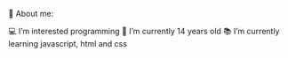 📌 About me:

💻 I’m interested programming
📅 I’m currently 14 years old
📚 I’m currently learning javascript, html and css
